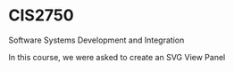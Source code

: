# CIS2750
Software Systems Development and Integration

In this course, we were asked to create an SVG View Panel 
